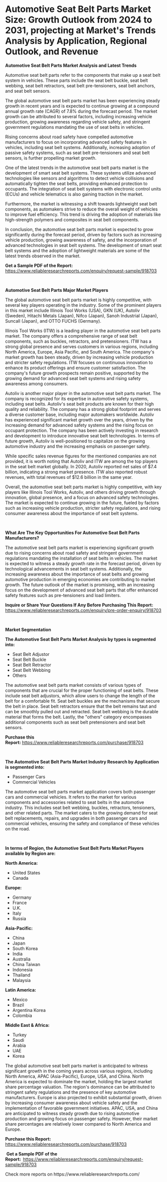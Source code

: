 <p><h1>Automotive Seat Belt Parts Market Size: Growth Outlook from 2024 to 2031, projecting at Market's Trends Analysis by Application, Regional Outlook, and Revenue</h1></p><p><strong>Automotive Seat Belt Parts Market Analysis and Latest Trends</strong></p>
<p><p>Automotive seat belt parts refer to the components that make up a seat belt system in vehicles. These parts include the seat belt buckle, seat belt webbing, seat belt retractors, seat belt pre-tensioners, seat belt anchors, and seat belt sensors.</p><p>The global automotive seat belt parts market has been experiencing steady growth in recent years and is expected to continue growing at a compound annual growth rate (CAGR) of 7.8% during the forecast period. The market growth can be attributed to several factors, including increasing vehicle production, growing awareness regarding vehicle safety, and stringent government regulations mandating the use of seat belts in vehicles.</p><p>Rising concerns about road safety have compelled automotive manufacturers to focus on incorporating advanced safety features in vehicles, including seat belt systems. Additionally, increasing adoption of passive safety systems, such as seat belt pre-tensioners and seat belt sensors, is further propelling market growth.</p><p>One of the latest trends in the automotive seat belt parts market is the development of smart seat belt systems. These systems utilize advanced technologies like sensors and algorithms to detect vehicle collisions and automatically tighten the seat belts, providing enhanced protection to occupants. The integration of seat belt systems with electronic control units (ECUs) and vehicle telematics is also gaining traction in the market.</p><p>Furthermore, the market is witnessing a shift towards lightweight seat belt components, as automakers strive to reduce the overall weight of vehicles to improve fuel efficiency. This trend is driving the adoption of materials like high-strength polymers and composites in seat belt components.</p><p>In conclusion, the automotive seat belt parts market is expected to grow significantly during the forecast period, driven by factors such as increasing vehicle production, growing awareness of safety, and the incorporation of advanced technologies in seat belt systems. The development of smart seat belt systems and the adoption of lightweight materials are some of the latest trends observed in the market.</p></p>
<p><strong>Get a Sample PDF of the Report:&nbsp;</strong> <a href="https://www.reliableresearchreports.com/enquiry/request-sample/918703">https://www.reliableresearchreports.com/enquiry/request-sample/918703</a></p>
<p>&nbsp;</p>
<p><strong>Automotive Seat Belt Parts Major Market Players</strong></p>
<p><p>The global automotive seat belt parts market is highly competitive, with several key players operating in the industry. Some of the prominent players in this market include Illinois Tool Works (USA), GKN (UK), Autoliv (Sweden), Hitachi Metals (Japan), Nifco (Japan), Sanoh Industrial (Japan), Suncall (Japan), and OTTO FUCHS (Germany).</p><p>Illinois Tool Works (ITW) is a leading player in the automotive seat belt parts market. The company offers a comprehensive range of seat belt components, such as buckles, retractors, and pretensioners. ITW has a strong global presence and serves customers in various regions, including North America, Europe, Asia Pacific, and South America. The company's market growth has been steady, driven by increasing vehicle production and stricter safety regulations. ITW focuses on continuous innovation to enhance its product offerings and ensure customer satisfaction. The company's future growth prospects remain positive, supported by the growing demand for advanced seat belt systems and rising safety awareness among consumers.</p><p>Autoliv is another major player in the automotive seat belt parts market. The company is recognized for its expertise in automotive safety systems, including seat belts. Autoliv's seat belt products are known for their high quality and reliability. The company has a strong global footprint and serves a diverse customer base, including major automakers worldwide. Autoliv has experienced significant market growth over the years, driven by the increasing demand for advanced safety systems and the rising focus on occupant protection. The company has been actively investing in research and development to introduce innovative seat belt technologies. In terms of future growth, Autoliv is well-positioned to capitalize on the growing automotive industry and the increasing emphasis on passenger safety.</p><p>While specific sales revenue figures for the mentioned companies are not provided, it is worth noting that Autoliv and ITW are among the top players in the seat belt market globally. In 2020, Autoliv reported net sales of $7.4 billion, indicating a strong market presence. ITW also reported robust revenues, with total revenues of $12.6 billion in the same year.</p><p>Overall, the automotive seat belt parts market is highly competitive, with key players like Illinois Tool Works, Autoliv, and others driving growth through innovation, global presence, and a focus on advanced safety technologies. The market is expected to continue growing in the future, fueled by factors such as increasing vehicle production, stricter safety regulations, and rising consumer awareness about the importance of seat belt systems.</p></p>
<p>&nbsp;</p>
<p><strong>What Are The Key Opportunities For Automotive Seat Belt Parts Manufacturers?</strong></p>
<p><p>The automotive seat belt parts market is experiencing significant growth due to rising concerns about road safety and stringent government regulations mandating the installation of seat belts in vehicles. The market is expected to witness a steady growth rate in the forecast period, driven by technological advancements in seat belt systems. Additionally, the increasing awareness about the importance of seat belts and growing automotive production in emerging economies are contributing to market growth. The future outlook of the market is promising, with an increasing focus on the development of advanced seat belt parts that offer enhanced safety features such as pre-tensioners and load limiters.</p></p>
<p><strong>Inquire or Share Your Questions If Any Before Purchasing This Report:</strong> <a href="https://www.reliableresearchreports.com/enquiry/pre-order-enquiry/918703">https://www.reliableresearchreports.com/enquiry/pre-order-enquiry/918703</a></p>
<p>&nbsp;</p>
<p><strong>Market Segmentation</strong></p>
<p><strong>The Automotive Seat Belt Parts Market Analysis by types is segmented into:</strong></p>
<p><ul><li>Seat Belt Adjustor</li><li>Seat Belt Buckle</li><li>Seat Belt Retractor</li><li>Seat Belt Webbing</li><li>Others</li></ul></p>
<p><p>The automotive seat belt parts market consists of various types of components that are crucial for the proper functioning of seat belts. These include seat belt adjustors, which allow users to change the length of the belt for a comfortable fit. Seat belt buckles are the mechanisms that secure the belt in place. Seat belt retractors ensure that the belt remains taut and can be smoothly pulled out and retracted. Seat belt webbing is the durable material that forms the belt. Lastly, the "others" category encompasses additional components such as seat belt pretensioners and seat belt sensors.</p></p>
<p><strong>Purchase this Report:&nbsp;</strong><a href="https://www.reliableresearchreports.com/purchase/918703">https://www.reliableresearchreports.com/purchase/918703</a></p>
<p>&nbsp;</p>
<p><strong>The Automotive Seat Belt Parts Market Industry Research by Application is segmented into:</strong></p>
<p><ul><li>Passenger Cars</li><li>Commercial Vehicles</li></ul></p>
<p><p>The automotive seat belt parts market application covers both passenger cars and commercial vehicles. It refers to the market for various components and accessories related to seat belts in the automotive industry. This includes seat belt webbing, buckles, retractors, tensioners, and other related parts. The market caters to the growing demand for seat belt replacements, repairs, and upgrades in both passenger cars and commercial vehicles, ensuring the safety and compliance of these vehicles on the road.</p></p>
<p>&nbsp;</p>
<p><strong>In terms of Region, the Automotive Seat Belt Parts Market Players available by Region are:</strong></p>
<p>
    <p> <strong> North America: </strong>
        <ul>
            <li>United States</li>
            <li>Canada</li>
        </ul>
        </p> 
    <p> <strong> Europe: </strong>
        <ul>
            <li>Germany</li>
            <li>France</li>
            <li>U.K.</li>
            <li>Italy</li>
            <li>Russia</li>
        </ul>
        </p> 
    <p> <strong> Asia-Pacific: </strong>
        <ul>
            <li>China</li>
            <li>Japan</li>
            <li>South Korea</li>
            <li>India</li>
            <li>Australia</li>
            <li>China Taiwan</li>
            <li>Indonesia</li>
            <li>Thailand</li>
            <li>Malaysia</li>
        </ul>
        </p> 
    <p> <strong> Latin America: </strong>
        <ul>
            <li>Mexico</li>
            <li>Brazil</li>
            <li>Argentina Korea</li>
            <li>Colombia</li>
        </ul>
        </p> 
    <p> <strong> Middle East & Africa: </strong>
        <ul>
            <li>Turkey</li>
            <li>Saudi</li>
            <li>Arabia</li>
            <li>UAE</li>
            <li>Korea</li>
        </ul>
    </p>
    </p>
<p><p>The global automotive seat belt parts market is anticipated to witness significant growth in the coming years across various regions, including North America, APAC (Asia-Pacific), Europe, USA, and China. North America is expected to dominate the market, holding the largest market share percentage valuation. The region's dominance can be attributed to stringent safety regulations and the presence of key automotive manufacturers. Europe is also projected to exhibit substantial growth, driven by increasing consumer awareness about vehicle safety and the implementation of favorable government initiatives. APAC, USA, and China are anticipated to witness steady growth due to rising automotive production and growing focus on passenger safety. However, their market share percentages are relatively lower compared to North America and Europe.</p></p>
<p><strong>Purchase this Report: </strong><a href="https://www.reliableresearchreports.com/purchase/918703">https://www.reliableresearchreports.com/purchase/918703</a></p>
<p>&nbsp;<strong>Get a Sample PDF of the Report:&nbsp;&nbsp;</strong><a href="https://www.reliableresearchreports.com/enquiry/request-sample/918703">https://www.reliableresearchreports.com/enquiry/request-sample/918703</a></p>
<p><strong></strong></p>
<p>Check more reports on https://www.reliableresearchreports.com/</p>